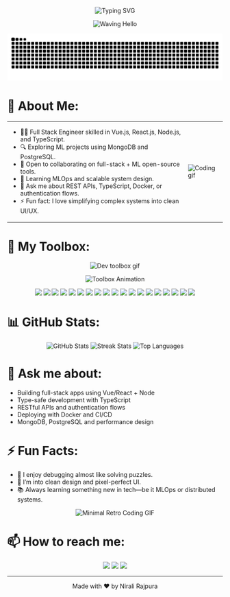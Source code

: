 <p align="center">
  <img src="https://readme-typing-svg.herokuapp.com?font=Fira+Code&weight=500&pause=2000&color=58A6FF&center=true&vCenter=true&width=800&lines=Fullstack+Development+%2C+Database+Design+%2C+API+Design;System+Design+%2C+Authentication+%2C+CI%2FCD+Workflows;Docker+%2C+PostgreSQL+%2C+MongoDB" alt="Typing SVG" />
</p>

<p align="center">
  <img src="https://readme-typing-svg.herokuapp.com?font=Fira+Code&weight=500&pause=1500&color=58A6FF&center=true&vCenter=true&width=500&lines=Hi+%F0%9F%91%8B+I'm+Nirali" alt="Waving Hello" />
</p>

<!-- 🐍 Contribution Snake Animation -->
![Snake animation](https://github.com/thatgeekyboii/thatgeekyboii/blob/output/github-contribution-grid-snake.svg)

# 💫 About Me:
<table>
<tr>
<td>

- 👩‍💻 Full Stack Engineer skilled in Vue.js, React.js, Node.js, and TypeScript.
- 🔍 Exploring ML projects using MongoDB and PostgreSQL.
- 🤝 Open to collaborating on full-stack + ML open-source tools.
- 🌱 Learning MLOps and scalable system design.
- 💬 Ask me about REST APIs, TypeScript, Docker, or authentication flows.
- ⚡ Fun fact: I love simplifying complex systems into clean UI/UX.

</td>
<td>
  <img src="https://media.giphy.com/media/qgQUggAC3Pfv687qPC/giphy.gif" width="300" alt="Coding gif" />
</td>
</tr>
</table>

# 🧰 My Toolbox:
<p align="center">
  <img src="https://media.giphy.com/media/IdyAQJVN2kVPNUrojM/giphy.gif" width="200" alt="Dev toolbox gif" />
</p>
<p align="center">
  <img src="https://readme-typing-svg.herokuapp.com?font=Fira+Code&weight=500&pause=1800&color=58A6FF&center=true&vCenter=true&width=800&lines=Languages+%7C+Frameworks+%7C+Libraries+%7C+Databases+%7C+Tools;C%2B%2B+%7C+HTML+%7C+CSS+%7C+JS+%7C+TypeScript;React+%7C+Vue+%7C+Node+%7C+Redux+%7C+Next;MongoDB+%7C+PostgreSQL+%7C+MySQL;Docker+%7C+AWS+%7C+JWT+%7C+Tailwind+%7C+MUI" alt="Toolbox Animation" />
</p>
<p align="center">
  <img src="https://img.shields.io/badge/c++-%2300599C.svg?style=for-the-badge&logo=c%2B%2B&logoColor=white" />
  <img src="https://img.shields.io/badge/html5-%23E34F26.svg?style=for-the-badge&logo=html5&logoColor=white" />
  <img src="https://img.shields.io/badge/css3-%231572B6.svg?style=for-the-badge&logo=css3&logoColor=white" />
  <img src="https://img.shields.io/badge/javascript-%23323330.svg?style=for-the-badge&logo=javascript&logoColor=%23F7DF1E" />
  <img src="https://img.shields.io/badge/typescript-%23007ACC.svg?style=for-the-badge&logo=typescript&logoColor=white" />
  <img src="https://img.shields.io/badge/react-%2320232a.svg?style=for-the-badge&logo=react&logoColor=%2361DAFB" />
  <img src="https://img.shields.io/badge/vue.js-%2335495e.svg?style=for-the-badge&logo=vuedotjs&logoColor=%234FC08D" />
  <img src="https://img.shields.io/badge/node.js-6DA55F?style=for-the-badge&logo=node.js&logoColor=white" />
  <img src="https://img.shields.io/badge/redux-%23593d88.svg?style=for-the-badge&logo=redux&logoColor=white" />
  <img src="https://img.shields.io/badge/next-black?style=for-the-badge&logo=next.js&logoColor=white" />
  <img src="https://img.shields.io/badge/tailwindcss-%2338B2AC.svg?style=for-the-badge&logo=tailwind-css&logoColor=white" />
  <img src="https://img.shields.io/badge/MUI-%230081CB.svg?style=for-the-badge&logo=mui&logoColor=white" />
  <img src="https://img.shields.io/badge/vuetify-1867C0.svg?style=for-the-badge&logo=vuetify&logoColor=AEDDFF" />
  <img src="https://img.shields.io/badge/JWT-black?style=for-the-badge&logo=JSON%20web%20tokens" />
  <img src="https://img.shields.io/badge/mysql-4479A1.svg?style=for-the-badge&logo=mysql&logoColor=white" />
  <img src="https://img.shields.io/badge/postgres-%23316192.svg?style=for-the-badge&logo=postgresql&logoColor=white" />
  <img src="https://img.shields.io/badge/MongoDB-%234ea94b.svg?style=for-the-badge&logo=mongodb&logoColor=white" />
  <img src="https://img.shields.io/badge/docker-%230db7ed.svg?style=for-the-badge&logo=docker&logoColor=white" />
  <img src="https://img.shields.io/badge/aws-%23FF9900.svg?style=for-the-badge&logo=amazon-aws&logoColor=white" />
</p>


# 📊 GitHub Stats:
<p align="center">
  <img src="https://github-readme-stats.vercel.app/api?username=thatgeekyboii&theme=radical&show_icons=true&count_private=true" alt="GitHub Stats" />
  <img src="https://github-readme-streak-stats.herokuapp.com/?user=thatgeekyboii&theme=radical&hide_border=false" alt="Streak Stats" />
  <img src="https://github-readme-stats.vercel.app/api/top-langs/?username=thatgeekyboii&theme=radical&hide_border=false&layout=compact" alt="Top Languages" />
</p>


# 💬 Ask me about:
- Building full-stack apps using Vue/React + Node
- Type-safe development with TypeScript
- RESTful APIs and authentication flows
- Deploying with Docker and CI/CD
- MongoDB, PostgreSQL and performance design

# ⚡ Fun Facts:
- 🧩 I enjoy debugging almost like solving puzzles.
- 🎨 I’m into clean design and pixel-perfect UI.
- 📚 Always learning something new in tech—be it MLOps or distributed systems.
  
<p align="center">
  <img src="https://media.giphy.com/media/LmNwrBhejkK9EFP504/giphy.gif" width="300" alt="Minimal Retro Coding GIF" />
</p>

# 📫 How to reach me:
<p align="center">
  <a href="mailto:vaibhav0710.patil@gmail.com"><img src="https://img.shields.io/badge/Email-D14836?style=for-the-badge&logo=gmail&logoColor=white" /></a>
  <a href="https://www.linkedin.com/in/YOUR-LINKEDIN"><img src="https://img.shields.io/badge/LinkedIn-%230077B5.svg?style=for-the-badge&logo=linkedin&logoColor=white" /></a>
  <a href="https://instagram.com/YOUR-INSTAGRAM"><img src="https://img.shields.io/badge/Instagram-E4405F?style=for-the-badge&logo=instagram&logoColor=white" /></a>
</p>

---

<p align="center">Made with ❤️ by Nirali Rajpura</p>
